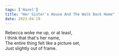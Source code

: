 ```yaml
---
tags: ['Hazel']
title: "Her Sister's House And The Walk Back Home"
date: 2023-04-19
---
```


Rebecca woke me up, or at least,  
I think that that's her name,  
The entire thing felt like a picture set,  
Just slightly out of frame.
